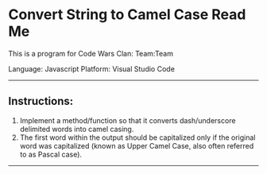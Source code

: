 # Convert String to Camel Case Read Me

This is a program for Code Wars
Clan: Team:Team

Language: Javascript
Platform: Visual Studio Code

--------------------------

## Instructions:

1. Implement a method/function so that it converts dash/underscore delimited words into camel casing. 
2. The first word within the output should be capitalized only if the original word was capitalized (known as Upper Camel Case, also often referred to as Pascal case).

--------------------------

